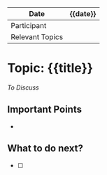 
|Date| {{date}} |
|-|-|
|Participant||
|Relevant Topics||

# Topic: {{title}}
_To Discuss_

## Important Points
- 

## What to do next?
- [ ] 
